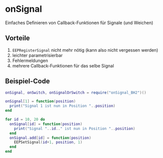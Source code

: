 # onSignal
Einfaches Definieren von Callback-Funktionen für Signale (und Weichen)

## Vorteile
1. `EEPRegisterSignal` nicht mehr nötig (kann also nicht vergessen werden)
2. leichter parametrisierbar
3. Fehlermeldungen
4. mehrere Callback-Funktionen für das selbe Signal

## Beispiel-Code
```lua
onSignal, onSwitch, onSignalOrSwitch = require("onSignal_BH2")()

onSignal[1] = function(position)
  print("Signal 1 ist nun in Position "..position)
end

for id = 10, 20 do
  onSignal[id] = function(position)
    print("Signal "..id.." ist nun in Position "..position)
  end
  onSignal.add[id] = function(position)
    EEPSetSignal(id+1, position, 1)
  end
end
```
